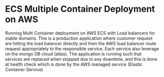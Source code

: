 # ECS Multiple Container Deployment on AWS
Running Multi Container deployment on AWS ECS with Load balancers for stable domains. This is a production application where customer request are hitting the load balancer directly and then the AWS load balancer route request appropriately to the responsible service. Each service also leverage on the mongo DB cloud (atlas).
The application is running such that services are replaced when stopped due to any downtime, and this is done at health check which is done by the AWS managed service (Elastic Container Service)
